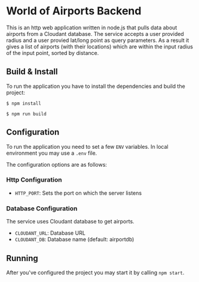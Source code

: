 # World of Airports Backend

This is an http web application written in node.js that pulls data about airports from a Cloudant database. The service accepts a user provided radius and a user provied lat/long point as query parameters. As a result it gives a list of airports (with their locations) which are within the input radius of the input point, sorted by distance.

## Build & Install

To run the application you have to install the dependencies and build the project:

`$ npm install`

`$ npm run build`

## Configuration

To run the application you need to set a few `ENV` variables. In local environment you may use a `.env` file.

The configuration options are as follows:

### Http Configuration

* `HTTP_PORT`: Sets the port on which the server listens

### Database Configuration

The service uses Cloudant database to get airports.

* `CLOUDANT_URL`: Database URL
* `CLOUDANT_DB`: Database name (default: airportdb)


## Running

After you've configured the project you may start it by calling `npm start`.
